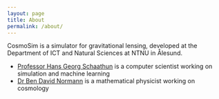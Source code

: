 ```yaml
---
layout: page
title: About
permalink: /about/
---
```


CosmoSim is a simulator for gravitational lensing, developed at
the Department of ICT and Natural Sciences at NTNU in Ålesund.

+ [Professor Hans Georg Schaathun](http://www.hg.schaathun.net/)
  is a computer scientist working on simulation and machine learning
+ [Dr Ben David Normann](https://www.bendavidnormann.com/research)
  is a mathematical physicist working on cosmology
